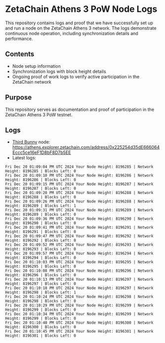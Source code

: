# ZetaChain Athens 3 PoW Node Logs
This repository contains logs and proof that we have successfully set up and run a node on the ZetaChain Athens 3 network. The logs demonstrate continuous node operation, including synchronization details and performance.

## Contents
- Node setup information
- Synchronization logs with block height details
- Ongoing proof of work logs to verify active participation in the ZetaChain network

## Purpose
This repository serves as documentation and proof of participation in the ZetaChain Athens 3 PoW testnet.

## Logs

- [Third Bunny](https://thirdbunny.xyz/) node: https://athens.explorer.zetachain.com/address/0x225254d35dE666064Eccc5ce16eF1D8bF8D7b5EE
- Latest logs:
```
Fri Dec 20 01:09:04 PM UTC 2024 Your Node Height: 8196285 | Network Height: 8196285 | Blocks Left: 0
Fri Dec 20 01:09:10 PM UTC 2024 Your Node Height: 8196286 | Network Height: 8196286 | Blocks Left: 0
Fri Dec 20 01:09:15 PM UTC 2024 Your Node Height: 8196287 | Network Height: 8196287 | Blocks Left: 0
Fri Dec 20 01:09:20 PM UTC 2024 Your Node Height: 8196288 | Network Height: 8196288 | Blocks Left: 0
Fri Dec 20 01:09:26 PM UTC 2024 Your Node Height: 8196288 | Network Height: 8196289 | Blocks Left: 1
Fri Dec 20 01:09:31 PM UTC 2024 Your Node Height: 8196289 | Network Height: 8196289 | Blocks Left: 0
Fri Dec 20 01:09:36 PM UTC 2024 Your Node Height: 8196290 | Network Height: 8196290 | Blocks Left: 0
Fri Dec 20 01:09:41 PM UTC 2024 Your Node Height: 8196291 | Network Height: 8196291 | Blocks Left: 0
Fri Dec 20 01:09:47 PM UTC 2024 Your Node Height: 8196292 | Network Height: 8196292 | Blocks Left: 0
Fri Dec 20 01:09:52 PM UTC 2024 Your Node Height: 8196293 | Network Height: 8196293 | Blocks Left: 0
Fri Dec 20 01:09:57 PM UTC 2024 Your Node Height: 8196294 | Network Height: 8196294 | Blocks Left: 0
Fri Dec 20 01:10:03 PM UTC 2024 Your Node Height: 8196295 | Network Height: 8196295 | Blocks Left: 0
Fri Dec 20 01:10:08 PM UTC 2024 Your Node Height: 8196296 | Network Height: 8196296 | Blocks Left: 0
Fri Dec 20 01:10:13 PM UTC 2024 Your Node Height: 8196297 | Network Height: 8196297 | Blocks Left: 0
Fri Dec 20 01:10:18 PM UTC 2024 Your Node Height: 8196297 | Network Height: 8196298 | Blocks Left: 1
Fri Dec 20 01:10:24 PM UTC 2024 Your Node Height: 8196298 | Network Height: 8196298 | Blocks Left: 0
Fri Dec 20 01:10:29 PM UTC 2024 Your Node Height: 8196299 | Network Height: 8196299 | Blocks Left: 0
Fri Dec 20 01:10:34 PM UTC 2024 Your Node Height: 8196299 | Network Height: 8196299 | Blocks Left: 0
Fri Dec 20 01:10:40 PM UTC 2024 Your Node Height: 8196300 | Network Height: 8196300 | Blocks Left: 0
Fri Dec 20 01:10:45 PM UTC 2024 Your Node Height: 8196301 | Network Height: 8196301 | Blocks Left: 0
```
